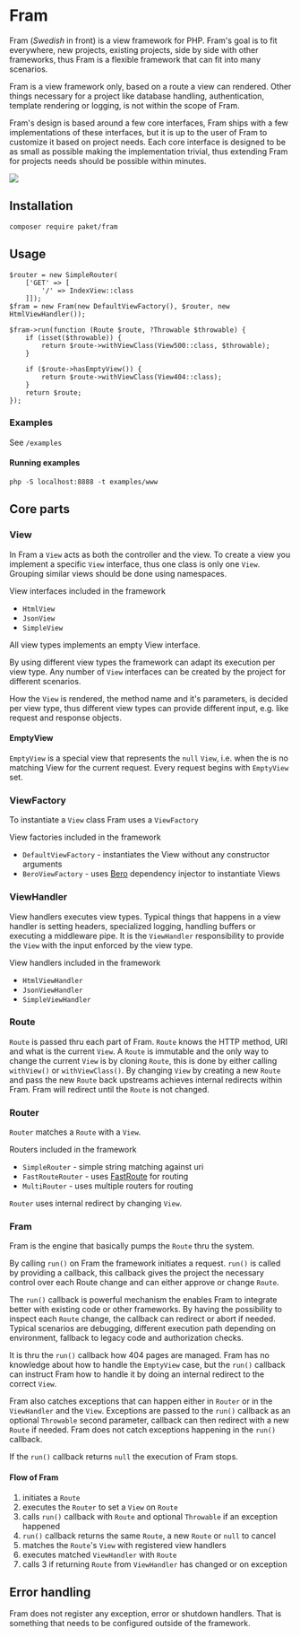 # Fram

Fram (_Swedish_ in front) is a view framework for PHP. Fram's goal is to fit everywhere, new projects, existing projects,
side by side with other frameworks, thus Fram is a flexible framework that can fit into many scenarios.

Fram is a view framework only, based on a route a view can rendered. Other things necessary for a project like database handling, authentication, template rendering or logging, is not within the scope of Fram.

Fram's design is based around a few core interfaces, Fram ships with a few implementations of these interfaces, but it is  up to the user of Fram to customize it based on project needs. Each core interface is designed to be as small as possible making the implementation trivial, thus extending Fram for projects needs should be possible within minutes.

![](https://github.com/paketphp/fram/workflows/tests/badge.svg)

## Installation

`composer require paket/fram`

## Usage

```
$router = new SimpleRouter(
    ['GET' => [
        '/' => IndexView::class
    ]]);
$fram = new Fram(new DefaultViewFactory(), $router, new HtmlViewHandler());

$fram->run(function (Route $route, ?Throwable $throwable) {
    if (isset($throwable)) {
        return $route->withViewClass(View500::class, $throwable);
    }

    if ($route->hasEmptyView()) {
        return $route->withViewClass(View404::class);
    }
    return $route;
});
```

### Examples

See `/examples`

#### Running examples

`php -S localhost:8888 -t examples/www`

## Core parts

### View

In Fram a `View` acts as both the controller and the view. To create a view you implement a specific `View` interface, thus one class is only one `View`. Grouping similar views should be done using namespaces. 

View interfaces included in the framework

* `HtmlView`
* `JsonView`
* `SimpleView`

All view types implements an empty View interface.

By using different view types the framework can adapt its execution per view type. Any number of `View` interfaces can be created by the project for different scenarios.

How the `View` is rendered, the method name and it's parameters, is decided per view type, thus different view types can provide different input, e.g. like request and response objects.

#### EmptyView

`EmptyView` is a special view that represents the `null` `View`, i.e.
when the is no matching View for the current request. Every request begins with `EmptyView` set.

### ViewFactory

To instantiate a `View` class Fram uses a `ViewFactory`

View factories included in the framework

* `DefaultViewFactory` - instantiates the View without any constructor arguments
* `BeroViewFactory` - uses [Bero](https://github.com/paketphp/bero) dependency injector to instantiate Views

### ViewHandler

View handlers executes view types. Typical things that happens in a view handler is setting headers, specialized logging, handling buffers or executing a middleware pipe. It is the `ViewHandler` responsibility to provide the `View` with the input enforced by the view type.

View handlers included in the framework

* `HtmlViewHandler`
* `JsonViewHandler`
* `SimpleViewHandler`

### Route

`Route` is passed thru each part of Fram. `Route` knows the HTTP method, URI and what is the current `View`. A `Route` is immutable and the only way to change the current `View` is by cloning `Route`, this is done by either calling `withView()` or `withViewClass()`. By changing `View` by creating a new `Route` and pass the  new `Route` back upstreams achieves internal redirects within Fram. Fram will redirect until the `Route` is not changed.

### Router

`Router` matches a `Route` with a `View`.

Routers included in the framework

* `SimpleRouter` - simple string matching against uri
* `FastRouteRouter` - uses [FastRoute](https://github.com/nikic/FastRoute) for routing
* `MultiRouter` - uses multiple routers for routing

`Router` uses internal redirect by changing `View`.

### Fram

Fram is the engine that basically pumps the `Route` thru the system.

By calling `run()` on Fram the framework initiates a request.
`run()` is called by providing a callback, this callback gives the project the necessary control over each Route change and can either approve or change `Route`. 

The `run()` callback is  powerful mechanism the enables Fram to integrate better with existing code or other frameworks. By having the possibility to inspect each `Route` change, the callback can redirect or abort if needed. Typical scenarios are debugging, different execution path depending on environment, fallback to legacy code and authorization checks.

It is thru the `run()` callback how 404 pages are managed. Fram has no knowledge about how to handle the `EmptyView` case, but the `run()` callback can instruct Fram how to handle it by doing an internal redirect to the correct `View`.

Fram also catches exceptions that can happen either in `Router` or in the `ViewHandler` and  the `View`. Exceptions are passed to the `run()` callback as an optional `Throwable` second parameter, callback can then redirect with a new `Route` if needed. Fram does not catch exceptions happening in the `run()` callback.

If the `run()` callback returns `null` the execution of Fram stops.

#### Flow of Fram

1. initiates a `Route`
2. executes the `Router` to set a `View` on `Route`
3. calls `run()` callback with `Route` and optional `Throwable` if an exception happened
4. `run()` callback returns the same `Route`, a new `Route` or `null` to cancel
5. matches the `Route`'s `View` with registered view handlers
6. executes matched `ViewHandler` with `Route`
7. calls 3 if returning `Route` from `ViewHandler` has changed or on exception

## Error handling

Fram does not register any exception, error or shutdown handlers. That is something that needs to be configured outside of the framework.
